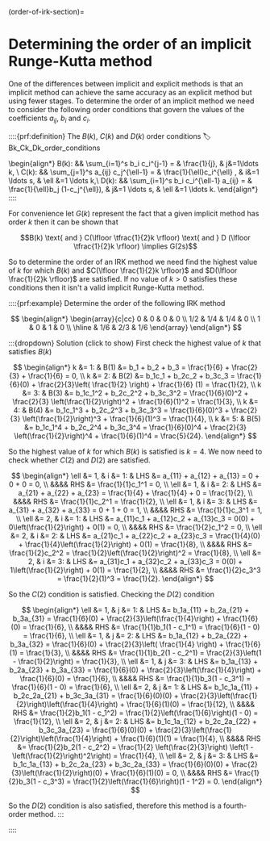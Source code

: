 (order-of-irk-section)=
# Determining the order of an implicit Runge-Kutta method

One of the differences between implicit and explicit methods is that an implicit method can achieve the same accuracy as an explicit method but using fewer stages. To determine the order of an implicit method we need to consider the following order conditions that govern the values of the coefficients $a_{ij}$, $b_i$ and $c_i$.

::::{prf:definition} The $B(k)$, $C(k)$ and $D(k)$ order conditions
:label: Bk_Ck_Dk_order_conditions

\begin{align*}
  B(k): && \sum_{i=1}^s b_i c_i^{j-1} = & \frac{1}{j}, & j&=1\ldots k, \\
  C(k): && \sum_{j=1}^s a_{ij} c_j^{\ell-1} = & \frac{1}{\ell}c_i^{\ell} , & i&=1 \ldots s, & \ell &=1 \ldots k,\\
  D(k): && \sum_{i=1}^s b_i c_i^{\ell-1} a_{ij} = & \frac{1}{\ell}b_j (1-c_j^{\ell}), & j&=1 \ldots s, & \ell &=1 \ldots k.
\end{align*}
::::

For convenience let $G(k)$ represent the fact that a given implicit method has order $k$ then it can be shown that

$$B(k) \text{ and } C(\lfloor \tfrac{1}{2}k \rfloor) \text{ and } D (\lfloor \tfrac{1}{2}k \rfloor) \implies G(2s)$$

So to determine the order of an IRK method we need find the highest value of $k$ for which $B(k)$ and $C(\lfloor \frac{1}{2}k \rfloor)$ and $D(\lfloor \frac{1}{2}k \rfloor)$ are satisfied. If no value of $k>0$ satisfies these conditions then it isn't a valid implicit Runge-Kutta method.

::::{prf:example}
Determine the order of the following IRK method

$$ \begin{align*}
    \begin{array}{c|cc}
        0 & 0 & 0 & 0 \\
        1/2 & 1/4 & 1/4 & 0 \\
        1 & 0 & 1 & 0 \\ \hline
        & 1/6 & 2/3 & 1/6
    \end{array}
\end{align*} $$

:::{dropdown} Solution (click to show)
First check the highest value of $k$ that satisfies $B(k)$

$$ \begin{align*}
    k &= 1: & B(1) &= b_1 + b_2 + b_3 = \frac{1}{6} + \frac{2}{3} + \frac{1}{6} = 0, \\
    k &= 2: & B(2) &= b_1c_1 + b_2c_2 + b_3c_3 = \frac{1}{6}(0) + \frac{2}{3}\left( \frac{1}{2} \right) + \frac{1}{6} (1) = \frac{1}{2}, \\
    k &= 3: & B(3) &= b_1c_1^2 + b_2c_2^2 + b_3c_3^2 = \frac{1}{6}(0)^2 + \frac{2}{3} \left(\frac{1}{2}\right)^2 + \frac{1}{6}(1)^2 = \frac{1}{3}, \\
    k &= 4: & B(4) &= b_1c_1^3 + b_2c_2^3 + b_3c_3^3 = \frac{1}{6}(0)^3 + \frac{2}{3} \left(\frac{1}{2}\right)^3 + \frac{1}{6}(1)^3 = \frac{1}{4}, \\
    k &= 5: & B(5) &= b_1c_1^4 + b_2c_2^4 + b_3c_3^4 = \frac{1}{6}(0)^4 + \frac{2}{3} \left(\frac{1}{2}\right)^4 + \frac{1}{6}(1)^4 = \frac{5}{24}.
\end{align*} $$

So the highest value of $k$ for which $B(k)$ is satisfied is $k=4$. We now need to check whether $C(2)$ and $D(2)$ are satisfied.

$$ \begin{align*}
    \ell &= 1, & i &= 1: & LHS &= a_{11} + a_{12} + a_{13} = 0 + 0 + 0 = 0, \\
    &&&& RHS &= \frac{1}{1}c_1^1 = 0, \\
    \ell &= 1, & i &= 2: & LHS &= a_{21} + a_{22} + a_{23} = \frac{1}{4} + \frac{1}{4} + 0 = \frac{1}{2}, \\
    &&&& RHS &= \frac{1}{1}c_2^1 = \frac{1}{2}, \\
    \ell &= 1, & i &= 3: & LHS &= a_{31} + a_{32} + a_{33} = 0 + 1 + 0 = 1, \\
    &&&& RHS &= \frac{1}{1}c_3^1 = 1, \\
    \ell &= 2, & i &= 1: & LHS &= a_{11}c_1 + a_{12}c_2 + a_{13}c_3 = 0(0) + 0\left(\frac{1}{2}\right) + 0(1) = 0, \\
    &&&& RHS &= \frac{1}{2}c_1^2 = 0, \\
    \ell &= 2, & i &= 2: & LHS &= a_{21}c_1 + a_{22}c_2 + a_{23}c_3 = \frac{1}{4}(0) + \frac{1}{4}\left(\frac{1}{2}\right) + 0(1) = \frac{1}{8}, \\
    &&&& RHS &= \frac{1}{2}c_2^2 = \frac{1}{2}\left(\frac{1}{2}\right)^2 = \frac{1}{8}, \\
    \ell &= 2, & i &= 3: & LHS &= a_{31}c_1 + a_{32}c_2 + a_{33}c_3 = 0(0) + 1\left(\frac{1}{2}\right) + 0(1) = \frac{1}{2}, \\
    &&&& RHS &= \frac{1}{2}c_3^3 = \frac{1}{2}(1)^3 = \frac{1}{2}.
\end{align*} $$

So the $C(2)$ condition is satisfied. Checking the $D(2)$ condition

$$ \begin{align*}
    \ell &= 1, & j &= 1: & LHS &= b_1a_{11} + b_2a_{21} + b_3a_{31} = \frac{1}{6}(0) + \frac{2}{3}\left(\frac{1}{4}\right) + \frac{1}{6}(0) = \frac{1}{6}, \\
    &&&& RHS &= \frac{1}{1}b_1(1 - c_1^1) = \frac{1}{6}(1 - 0) = \frac{1}{6}, \\
    \ell &= 1, & j &= 2: & LHS &= b_1a_{12} + b_2a_{22} + b_3a_{32} = \frac{1}{6}(0) + \frac{2}{3}\left( \frac{1}{4} \right) + \frac{1}{6}(1) = \frac{1}{3}, \\
    &&&& RHS &= \frac{1}{1}b_2(1 - c_2^1) = \frac{2}{3}\left(1 - \frac{1}{2}\right) = \frac{1}{3}, \\
    \ell &= 1, & j &= 3: & LHS &= b_1a_{13} + b_2a_{23} + b_3a_{33} = \frac{1}{6}(0) + \frac{2}{3}\left(\frac{1}{4}\right) + \frac{1}{6}(0) = \frac{1}{6}, \\
    &&&& RHS &= \frac{1}{1}b_3(1 - c_3^1) = \frac{1}{6}(1 - 0) = \frac{1}{6}, \\
    \ell &= 2, & j &= 1: & LHS &= b_1c_1a_{11} + b_2c_2a_{21} + b_3c_3a_{31} = \frac{1}{6}(0)(0) + \frac{2}{3}\left(\frac{1}{2}\right)\left(\frac{1}{4}\right) + \frac{1}{6}(1)(0) = \frac{1}{12}, \\
    &&&& RHS &= \frac{1}{2}b_1(1 - c_1^2) = \frac{1}{2}\left(\frac{1}{6}\right)(1 - 0) = \frac{1}{12}, \\
    \ell &= 2, & j &= 2: & LHS &= b_1c_1a_{12} + b_2c_2a_{22} + b_3c_3a_{23} = \frac{1}{6}(0)(0) + \frac{2}{3}\left(\frac{1}{2}\right)\left(\frac{1}{4}\right) + \frac{1}{6}(1)(1) = \frac{1}{4}, \\
    &&&& RHS &= \frac{1}{2}b_2(1 - c_2^2) = \frac{1}{2} \left(\frac{2}{3}\right) \left(1 - \left(\frac{1}{2}\right)^2\right) = \frac{1}{4}, \\
    \ell &= 2, & j &= 3: & LHS &= b_1c_1a_{13} + b_2c_2a_{23} + b_3c_2a_{33} = \frac{1}{6}(0)(0) + \frac{2}{3}\left(\frac{1}{2}\right)(0) + \frac{1}{6}(1)(0) = 0, \\
    &&&& RHS &= \frac{1}{2}b_3(1 - c_3^3) = \frac{1}{2}\left(\frac{1}{6}\right)(1 - 1^2) = 0.
\end{align*} $$

So the $D(2)$ condition is also satisfied, therefore this method is a fourth-order method. 
:::

::::